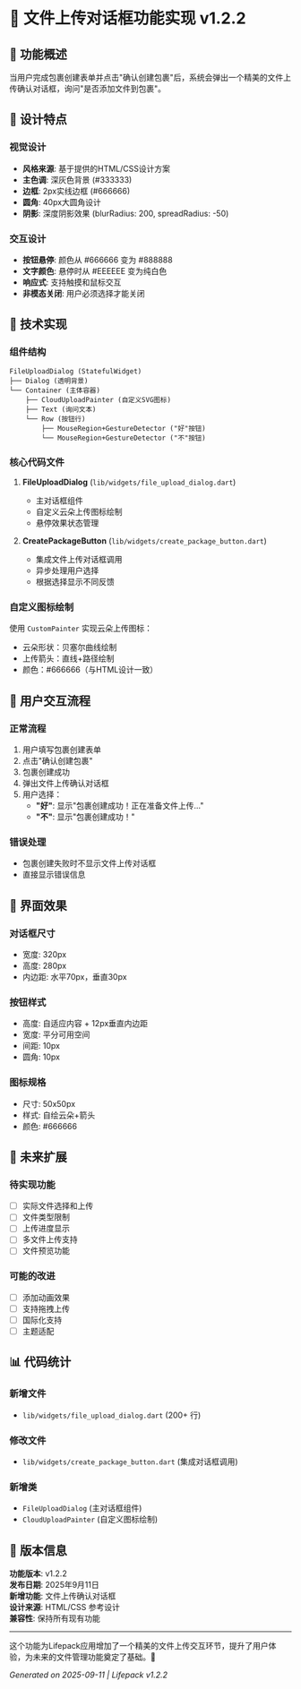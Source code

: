 # 📁 文件上传对话框功能实现 v1.2.2

## 🎯 功能概述

当用户完成包裹创建表单并点击"确认创建包裹"后，系统会弹出一个精美的文件上传确认对话框，询问"是否添加文件到包裹"。

## 🎨 设计特点

### 视觉设计
- **风格来源**: 基于提供的HTML/CSS设计方案
- **主色调**: 深灰色背景 (#333333)
- **边框**: 2px实线边框 (#666666)
- **圆角**: 40px大圆角设计
- **阴影**: 深度阴影效果 (blurRadius: 200, spreadRadius: -50)

### 交互设计
- **按钮悬停**: 颜色从 #666666 变为 #888888
- **文字颜色**: 悬停时从 #EEEEEE 变为纯白色
- **响应式**: 支持触摸和鼠标交互
- **非模态关闭**: 用户必须选择才能关闭

## 🔧 技术实现

### 组件结构
```
FileUploadDialog (StatefulWidget)
├── Dialog (透明背景)
└── Container (主体容器)
    ├── CloudUploadPainter (自定义SVG图标)
    ├── Text (询问文本)
    └── Row (按钮行)
        ├── MouseRegion+GestureDetector ("好"按钮)
        └── MouseRegion+GestureDetector ("不"按钮)
```

### 核心代码文件
1. **FileUploadDialog** (`lib/widgets/file_upload_dialog.dart`)
   - 主对话框组件
   - 自定义云朵上传图标绘制
   - 悬停效果状态管理

2. **CreatePackageButton** (`lib/widgets/create_package_button.dart`)
   - 集成文件上传对话框调用
   - 异步处理用户选择
   - 根据选择显示不同反馈

### 自定义图标绘制
使用 `CustomPainter` 实现云朵上传图标：
- 云朵形状：贝塞尔曲线绘制
- 上传箭头：直线+路径绘制
- 颜色：#666666（与HTML设计一致）

## 🚀 用户交互流程

### 正常流程
1. 用户填写包裹创建表单
2. 点击"确认创建包裹"
3. 包裹创建成功
4. 弹出文件上传确认对话框
5. 用户选择：
   - **"好"**: 显示"包裹创建成功！正在准备文件上传..."
   - **"不"**: 显示"包裹创建成功！"

### 错误处理
- 包裹创建失败时不显示文件上传对话框
- 直接显示错误信息

## 📱 界面效果

### 对话框尺寸
- 宽度: 320px
- 高度: 280px
- 内边距: 水平70px，垂直30px

### 按钮样式
- 高度: 自适应内容 + 12px垂直内边距
- 宽度: 平分可用空间
- 间距: 10px
- 圆角: 10px

### 图标规格
- 尺寸: 50x50px
- 样式: 自绘云朵+箭头
- 颜色: #666666

## 🔮 未来扩展

### 待实现功能
- [ ] 实际文件选择和上传
- [ ] 文件类型限制
- [ ] 上传进度显示
- [ ] 多文件上传支持
- [ ] 文件预览功能

### 可能的改进
- [ ] 添加动画效果
- [ ] 支持拖拽上传
- [ ] 国际化支持
- [ ] 主题适配

## 📊 代码统计

### 新增文件
- `lib/widgets/file_upload_dialog.dart` (200+ 行)

### 修改文件
- `lib/widgets/create_package_button.dart` (集成对话框调用)

### 新增类
- `FileUploadDialog` (主对话框组件)
- `CloudUploadPainter` (自定义图标绘制)

## 🎉 版本信息

**功能版本**: v1.2.2  
**发布日期**: 2025年9月11日  
**新增功能**: 文件上传确认对话框  
**设计来源**: HTML/CSS 参考设计  
**兼容性**: 保持所有现有功能  

---

这个功能为Lifepack应用增加了一个精美的文件上传交互环节，提升了用户体验，为未来的文件管理功能奠定了基础。🚀

*Generated on 2025-09-11 | Lifepack v1.2.2*
